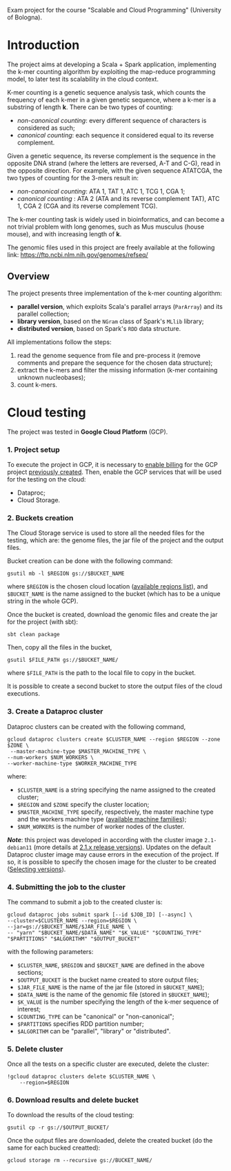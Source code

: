 Exam project for the course "Scalable and Cloud Programming" (University of Bologna).

# Introduction
The project aims at developing a Scala + Spark application, implementing the k-mer counting algorithm by exploiting the map-reduce programming model, to later test its scalability in the cloud context.

K-mer counting is a genetic sequence analysis task, which counts the frequency of each k-mer in a given genetic sequence, where a k-mer is a substring of length **k**. There can be two types of counting:
*    *non-canonical counting*: every different sequence of characters is considered as such;
*    *canonical counting*: each sequence it considered equal to its reverse complement.

Given a genetic sequence, its reverse complement is the sequence in the opposite DNA strand (where the letters are reversed, A-T and C-G), read in the opposite direction. For example, with the given sequence ATATCGA, the two types of counting for the 3-mers result in:
*    _non-canonical counting_: ATA 1, TAT 1, ATC 1, TCG 1, CGA 1;
*   _canonical counting_ : ATA 2 (ATA and its reverse complement TAT), ATC 1, CGA 2 (CGA and its reverse complement TCG).

The k-mer counting task is widely used in bioinformatics, and can become a not trivial problem with long genomes, such as Mus musculus (house mouse), and with increasing length of **k**.

The genomic files used in this project are freely available at the following link: https://ftp.ncbi.nlm.nih.gov/genomes/refseq/

## Overview
The project presents three implementation of the k-mer counting algorithm:
*    **parallel version**, which exploits Scala's parallel arrays (`ParArray`) and its parallel collection;
*    **library version**, based on the `NGram` class of Spark's `MLlib` library;
*    **distributed version**,  based on Spark's `RDD` data structure.

All implementations follow the steps:
1. read the genome sequence from file and pre-process it (remove comments and prepare the sequence for the chosen data structure);
2. extract the k-mers and filter the missing information (k-mer containing unknown nucleobases);
3. count k-mers.

# Cloud testing
The project was tested in **Google Cloud Platform** (GCP).
### 1. Project setup
To execute the project in GCP, it is necessary to [enable billing](https://cloud.google.com/billing/docs/how-to/modify-project?hl=en) for the GCP project [previously created](https://cloud.google.com/resource-manager/docs/creating-managing-projects?hl=en). 
Then, enable the GCP services that will be used for the testing on the cloud:
*    Dataproc;
*    Cloud Storage.

### 2. Buckets creation
The Cloud Storage service is used to store all the needed files for the testing, which are: the genome files, the jar file of the project and the output files.

Bucket creation can be done with the following command:
```
gsutil mb -l $REGION gs://$BUCKET_NAME
```
where `$REGION` is the chosen cloud location ([available regions list](https://cloud.google.com/about/locations)), and `$BUCKET_NAME` is the name assigned to the bucket (which has to be a unique string in the whole GCP).

Once the bucket is created, download the genomic files and create the jar for the project (with sbt):
```
sbt clean package
```

Then, copy all the files in the bucket,
```
gsutil $FILE_PATH gs://$BUCKET_NAME/
```
where `$FILE_PATH` is the path to the local file to copy in the bucket.

It is possible to create a second bucket to store the output files of the cloud executions.

### 3. Create a Dataproc cluster
Dataproc clusters can be created with the following command,

```
gcloud dataproc clusters create $CLUSTER_NAME --region $REGION --zone $ZONE \
 --master-machine-type $MASTER_MACHINE_TYPE \
--num-workers $NUM_WORKERS \
--worker-machine-type $WORKER_MACHINE_TYPE
```

where:
*    `$CLUSTER_NAME` is a string specifying the name assigned to the created cluster;
*    `$REGION` and `$ZONE` specify the cluster location;
*    `$MASTER_MACHINE_TYPE` specify, respectively, the master machine type and the workers machine type ([available machine families](https://cloud.google.com/compute/docs/machine-resource));
*    `$NUM_WORKERS` is the number of worker nodes of the cluster.



_**Note**_: this project was developed in according with the cluster image `2.1-debian11` (more details at [2.1.x release versions](https://cloud.google.com/dataproc/docs/concepts/versioning/dataproc-release-2.1?hl=en)). Updates on the default Dataproc cluster image may cause errors in the execution of the project. If so, it is possible to specify the chosen image for the cluster to be created ([Selecting versions](https://cloud.google.com/dataproc/docs/concepts/versioning/overview#selecting_versions)).


### 4. Submitting the job to the cluster
The command to submit a job to the created cluster is:
```
gcloud dataproc jobs submit spark [--id $JOB_ID] [--async] \
--cluster=$CLUSTER_NAME --region=$REGION \
--jar=gs://$BUCKET_NAME/$JAR_FILE_NAME \
-- "yarn" "$BUCKET_NAME/$DATA_NAME" "$K_VALUE" "$COUNTING_TYPE" "$PARTITIONS" "$ALGORITHM" "$OUTPUT_BUCKET"
```
with the following parameters:
*    `$CLUSTER_NAME`, `$REGION` and `$BUCKET_NAME` are defined in the above sections;
*    `$OUTPUT_BUCKET` is the bucket name created to store output files;
*    `$JAR_FILE_NAME` is the name of the jar file (stored in `$BUCKET_NAME`);
*    `$DATA_NAME` is the name of the genomic file (stored in `$BUCKET_NAME`);
*    `$K_VALUE` is the number specifying the length of the k-mer sequence of interest;
*    `$COUNTING_TYPE` can be "canonical" or "non-canonical";
*    `$PARTITIONS` specifies RDD partition number;
*    `$ALGORITHM` can be "parallel", "library" or "distributed".

### 5. Delete cluster
Once all the tests on a specific cluster are executed, delete the cluster:
```
!gcloud dataproc clusters delete $CLUSTER_NAME \
    --region=$REGION
```

### 6. Download results and delete bucket
To download the results of the cloud testing:
```
gsutil cp -r gs://$OUTPUT_BUCKET/
```
Once the output files are downloaded, delete the created bucket (do the same for each bucked creatted):
```
gcloud storage rm --recursive gs://BUCKET_NAME/
```
